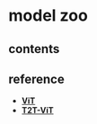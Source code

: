 # model zoo

## contents


## reference
- [__ViT__](https://arxiv.org/abs/2010.11929)
- [__T2T-ViT__](https://arxiv.org/abs/2101.11986)